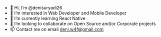 - 👋 Hi, I’m @denisuryadi26
- 👀 I’m interested in Web Developer and Mobile Developer
- 🌱 I’m currently learning React Native
- 💞️ I’m looking to collaborate on Open Source and/or Corporate projects
- 📫 Contact me on email deni.w4f@gmail.com

<!---
denisuryadi26/denisuryadi26 is a ✨ special ✨ repository because its `README.md` (this file) appears on your GitHub profile.
You can click the Preview link to take a look at your changes.
--->
